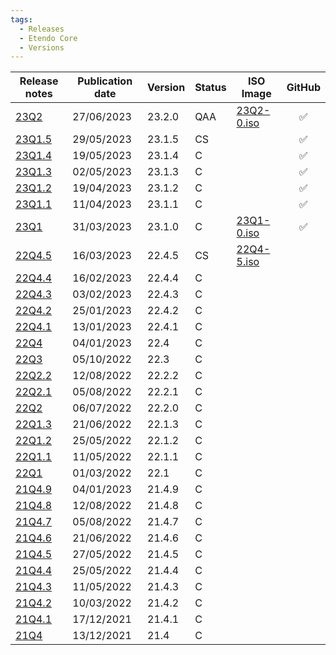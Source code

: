 ```yaml
---
tags:
  - Releases
  - Etendo Core
  - Versions
---
```


| Release notes                      | Publication date | Version | Status | ISO Image                                                                                       |       GitHub       |
| ---------------------------------- | ---------------- | ------- | ------ | ----------------------------------------------------------------------------------------------- | :----------------: |
| [23Q2](/en/Release-notes/23Q2-0)   | 27/06/2023       | 23.2.0  | QAA    | [23Q2-0.iso](https://etendo-appliances.s3.eu-west-1.amazonaws.com/etendo/iso/etendo-23Q2.0.iso) | :white_check_mark: |
| [23Q1.5](/en/Release-notes/23Q1-5) | 29/05/2023       | 23.1.5  | CS     |                                                                                                 | :white_check_mark: |
| [23Q1.4](/en/Release-notes/23Q1-4) | 19/05/2023       | 23.1.4  | C      |                                                                                                 | :white_check_mark: |
| [23Q1.3](/en/Release-notes/23Q1-3) | 02/05/2023       | 23.1.3  | C      |                                                                                                 | :white_check_mark: |
| [23Q1.2](/en/Release-notes/23Q1-2) | 19/04/2023       | 23.1.2  | C      |                                                                                                 | :white_check_mark: |
| [23Q1.1](/en/Release-notes/23Q1-1) | 11/04/2023       | 23.1.1  | C      |                                                                                                 | :white_check_mark: |
| [23Q1](/en/Release-notes/23Q1-0)   | 31/03/2023       | 23.1.0  | C      | [23Q1-0.iso](https://etendo-appliances.s3.eu-west-1.amazonaws.com/etendo/iso/etendo-23Q1.3.iso) | :white_check_mark: |
| [22Q4.5](/en/Release-notes/22Q4-5) | 16/03/2023       | 22.4.5  | CS     | [22Q4-5.iso](https://etendo-appliances.s3.eu-west-1.amazonaws.com/etendo/iso/etendo-22Q4-5.iso) |                    |
| [22Q4.4](/en/Release-notes/22Q4-4) | 16/02/2023       | 22.4.4  | C      |                                                                                                 |                    |
| [22Q4.3](/en/Release-notes/22Q4-3) | 03/02/2023       | 22.4.3  | C      |                                                                                                 |                    |
| [22Q4.2](/en/Release-notes/22Q4-2) | 25/01/2023       | 22.4.2  | C      |                                                                                                 |                    |
| [22Q4.1](/en/Release-notes/22Q4-1) | 13/01/2023       | 22.4.1  | C      |                                                                                                 |                    |
| [22Q4](/en/Release-notes/22Q4)     | 04/01/2023       | 22.4    | C      |                                                                                                 |                    |
| [22Q3](/en/Release-notes/22Q3)     | 05/10/2022       | 22.3    | C      |                                                                                                 |                    |
| [22Q2.2](/en/Release-notes/22Q2-2) | 12/08/2022       | 22.2.2  | C      |                                                                                                 |                    |
| [22Q2.1](/en/Release-notes/22Q2-1) | 05/08/2022       | 22.2.1  | C      |                                                                                                 |                    |
| [22Q2](/en/Release-notes/22Q2)     | 06/07/2022       | 22.2.0  | C      |                                                                                                 |                    |
| [22Q1.3](/en/Release-notes/22Q1-3) | 21/06/2022       | 22.1.3  | C      |                                                                                                 |                    |
| [22Q1.2](/en/Release-notes/22Q1-2) | 25/05/2022       | 22.1.2  | C      |                                                                                                 |                    |
| [22Q1.1](/en/Release-notes/22Q1-1) | 11/05/2022       | 22.1.1  | C      |                                                                                                 |                    |
| [22Q1](/en/Release-notes/22Q1)     | 01/03/2022       | 22.1    | C      |                                                                                                 |                    |
| [21Q4.9](/en/Release-notes/21Q4-9) | 04/01/2023       | 21.4.9  | C      |                                                                                                 |                    |
| [21Q4.8](/en/Release-notes/21Q4-8) | 12/08/2022       | 21.4.8  | C      |                                                                                                 |                    |
| [21Q4.7](/en/Release-notes/21Q4-7) | 05/08/2022       | 21.4.7  | C      |                                                                                                 |                    |
| [21Q4.6](/en/Release-notes/21Q4-6) | 21/06/2022       | 21.4.6  | C      |                                                                                                 |                    |
| [21Q4.5](/en/Release-notes/21Q4-5) | 27/05/2022       | 21.4.5  | C      |                                                                                                 |                    |
| [21Q4.4](/en/Release-notes/21Q4-4) | 25/05/2022       | 21.4.4  | C      |                                                                                                 |                    |
| [21Q4.3](/en/Release-notes/21Q4-3) | 11/05/2022       | 21.4.3  | C      |                                                                                                 |                    |
| [21Q4.2](/en/Release-notes/21Q4-2) | 10/03/2022       | 21.4.2  | C      |                                                                                                 |                    |
| [21Q4.1](/en/Release-notes/21Q4-1) | 17/12/2021       | 21.4.1  | C      |                                                                                                 |                    |
| [21Q4](/en/Release-notes/21Q4)     | 13/12/2021       | 21.4    | C      |                                                                                                 |                    |
